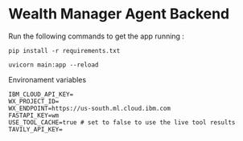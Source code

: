 # Wealth Manager Agent Backend

Run the following commands to get the app running :

```
pip install -r requirements.txt
```
```
uvicorn main:app --reload
```

Environament variables
```
IBM_CLOUD_API_KEY=
WX_PROJECT_ID=
WX_ENDPOINT=https://us-south.ml.cloud.ibm.com
FASTAPI_KEY=wm
USE_TOOL_CACHE=true # set to false to use the live tool results
TAVILY_API_KEY=
```